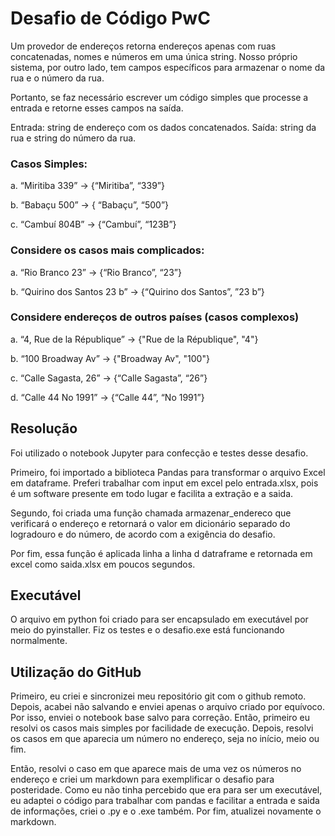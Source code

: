 # Desafio de Código PwC

Um provedor de endereços retorna endereços apenas com ruas concatenadas, nomes e números em uma única string. Nosso próprio sistema, por outro lado, tem campos específicos para armazenar o nome da rua e o número da rua.

Portanto, se faz necessário escrever um código simples que processe a entrada e retorne esses campos na saída.

Entrada: string de endereço com os dados concatenados.
Saída: string da rua e string do número da rua.

### Casos Simples:
a. “Miritiba 339” -> {“Miritiba”, “339”}

b. “Babaçu 500” -> { “Babaçu”, “500”}

c. “Cambuí 804B” -> {“Cambuí”, “123B”}

### Considere os casos mais complicados:
a. “Rio Branco 23” -> {“Rio Branco”, “23”}

b. “Quirino dos Santos 23 b” -> {“Quirino dos Santos”, ”23 b”}

### Considere endereços de outros países (casos complexos)
a. “4, Rue de la République” -> {"Rue de la République", "4"}

b. “100 Broadway Av” -> {"Broadway Av", "100"}

c. “Calle Sagasta, 26” -> {“Calle Sagasta”, “26”}

d. “Calle 44 No 1991” -> {“Calle 44”, “No 1991”}

## Resolução

Foi utilizado o notebook Jupyter para confecção e testes desse desafio. 

Primeiro, foi importado a biblioteca Pandas para transformar o arquivo Excel em dataframe. Preferi trabalhar com input em excel pelo entrada.xlsx, pois é um software presente em todo lugar e facilita a extração e a saida.

Segundo, foi criada uma função chamada armazenar_endereco que verificará o endereço e retornará o valor em dicionário separado do logradouro e do número, de acordo com a exigência do desafio. 

Por fim, essa função é aplicada linha a linha d datraframe e retornada em excel como saida.xlsx em poucos segundos.

## Executável

O arquivo em python foi criado para ser encapsulado em executável por meio do pyinstaller. Fiz os testes e o desafio.exe está funcionando normalmente.

## Utilização do GitHub

Primeiro, eu criei e sincronizei meu repositório git com o github remoto. Depois, acabei não salvando e enviei apenas o arquivo criado por equívoco. Por isso, enviei o notebook base salvo para correção. Então,  primeiro eu resolvi os casos mais simples por facilidade de execução. Depois, resolvi os casos em que aparecia um número no endereço, seja no início, meio ou fim. 

Então, resolvi o caso em que aparece mais de uma vez os números no endereço e criei um markdown para exemplificar o desafio para posteridade. Como eu não tinha percebido que era para ser um executável, eu adaptei o código para trabalhar com pandas e facilitar a entrada e saida de informações, criei o .py e o .exe também. Por fim, atualizei novamente o markdown.
